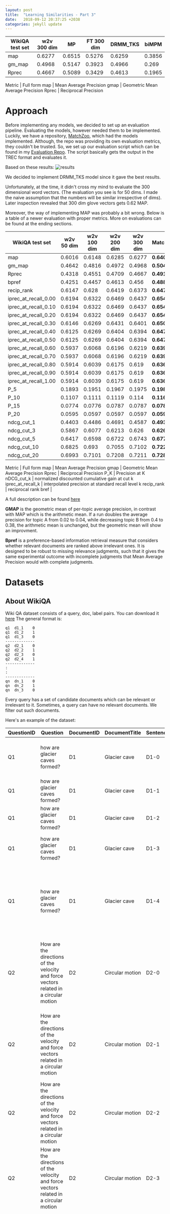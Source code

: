 ```yaml
---
layout: post
title:  "Learning Similarities - Part 3"
date:   2018-09-12 20:37:25 +2038
categories: jekyll update
---
```


WikiQA test set | w2v 300 dim | MP | FT 300 dim | DRMM_TKS | biMPM
-- | -- | -- | -- | -- | --
map | 0.6277 | 0.6515 | 0.5276 | 0.6259 | 0.3856
gm_map | 0.4968 | 0.5147 | 0.3923 | 0.4966 | 0.269
Rprec | 0.4667 | 0.5089 | 0.3429 | 0.4613 | 0.1965

Metric | Full form
map | Mean Average Precision
gmap | Geometric Mean Average Precision
Rprec | Reciprocal Precision

# Approach
Before implementing any models, we decided to set up an evaluation pipeline. Evaluating the models, however needed them to be implemented. Luckily, we have a repository, [MatchZoo](https://github.com/faneshion/MatchZoo), which had the models implemented.
Although, the repo was providing its own evaluation metrics, they couldn't be trusted. So, we set up our evaluation script which can be found in my [Evaluation Repo](https://github.com/aneesh-joshi/Similarity-Learning-Evaluation-Scripts). The script basically gets the output in the TREC format and evaluates it.

Based on these results:
![results](https://raw.githubusercontent.com/aneesh-joshi/aneesh-joshi.github.io/master/_posts/images/ranged%20benchmarks%20mz.PNG)


We decided to implement DRMM_TKS model since it gave the best results.


Unfortunately, at the time, it didn't cross my mind to evaluate the 300 dimensional word vectors. (The evaluation you see is for 50 dims. I made the naive assumption that the numbers will be similar irrespective of dims). Later inspection revealed that 300 dim glove vectors gets 0.62 MAP.

Moreover, the way of implementing MAP was probably a bit wrong. Below is a table of a newer evaluation with proper metrics. More on evaluations can be found at the ending sections.


WikiQA test set | w2v 50 dim | w2v 100 dim | w2v 200 dim | w2v 300 dim | MatchPyramid | FT 300 dim | DRMM_TKS
-- | -- | -- | -- | -- | -- | -- | --
map | 0.6016 | 0.6148 | 0.6285 | 0.6277 | **0.6406** | 0.6199 | 0.6311
gm_map | 0.4642 | 0.4816 | 0.4972 | 0.4968 | **0.5041** | 0.4763 | 0.4928
Rprec | 0.4318 | 0.4551 | 0.4709 | 0.4667 | **0.4918** | 0.4715 | 0.4752
bpref | 0.4251 | 0.4457 | 0.4613 | 0.456 | **0.4886** | 0.4642 | 0.4768
recip_rank | 0.6147 | 0.628 | 0.6419 | 0.6373 | **0.6471** | 0.6336 | 0.6401
iprec_at_recall_0.00 | 0.6194 | 0.6322 | 0.6469 | 0.6437 | **0.6543** | 0.6375 | 0.6447
iprec_at_recall_0.10 | 0.6194 | 0.6322 | 0.6469 | 0.6437 | **0.6543** | 0.6375 | 0.6447
iprec_at_recall_0.20 | 0.6194 | 0.6322 | 0.6469 | 0.6437 | **0.6543** | 0.6375 | 0.6447
iprec_at_recall_0.30 | 0.6146 | 0.6269 | 0.6431 | 0.6401 | **0.6505** | 0.6314 | 0.6447
iprec_at_recall_0.40 | 0.6125 | 0.6269 | 0.6404 | 0.6394 | **0.6474** | 0.6293 | 0.6425
iprec_at_recall_0.50 | 0.6125 | 0.6269 | 0.6404 | 0.6394 | **0.6474** | 0.6293 | 0.6425
iprec_at_recall_0.60 | 0.5937 | 0.6068 | 0.6196 | 0.6219 | **0.6393** | 0.6115 | 0.6255
iprec_at_recall_0.70 | 0.5937 | 0.6068 | 0.6196 | 0.6219 | **0.6393** | 0.6115 | 0.6255
iprec_at_recall_0.80 | 0.5914 | 0.6039 | 0.6175 | 0.619 | **0.6368** | 0.6094 | 0.6216
iprec_at_recall_0.90 | 0.5914 | 0.6039 | 0.6175 | 0.619 | **0.6368** | 0.6094 | 0.6216
iprec_at_recall_1.00 | 0.5914 | 0.6039 | 0.6175 | 0.619 | **0.6368** | 0.6094 | 0.6216
P_5 | 0.1893 | 0.1951 | 0.1967 | 0.1975 | **0.1984** | 0.1926 | 0.1959
P_10 | 0.1107 | 0.1111 | 0.1119 | 0.114 | **0.1165** | 0.1119 | 0.114
P_15 | 0.0774 | 0.0776 | 0.0787 | 0.0787 | **0.0787** | 0.0774 | 0.0785
P_20 | 0.0595 | 0.0597 | 0.0597 | 0.0597 | **0.0599** | 0.0591 | 0.0597
ndcg_cut_1 | 0.4403 | 0.4486 | 0.4691 | 0.4587 | **0.4938** | 0.4774 | 0.4876
ndcg_cut_3 | 0.5867 | 0.6077 | 0.6213 | 0.626 | **0.6261** | 0.6033 | 0.6209
ndcg_cut_5 | 0.6417 | 0.6598 | 0.6722 | 0.6743 | **0.6774** | 0.6593 | 0.6684
ndcg_cut_10 | 0.6825 | 0.693 | 0.7055 | 0.7102 | **0.7228** | 0.6982 | 0.7108
ndcg_cut_20 | 0.6993 | 0.7101 | 0.7208 | 0.7211 | **0.728** | 0.7115 | 0.7223


Metric | Full form
map | Mean Average Precision
gmap | Geometric Mean Average Precision
Rprec | Reciprocal Precision
P_K | Precision at K
nDCG_cut_k | normalized discounted cumulative gain at cut k
iprec_at_recall_k |  interpolated precision at standard recall level k
recip_rank | reciprocal rank
bref | 


A full description can be found [here](https://trec.nist.gov/pubs/trec16/appendices/measures.pdf)


**GMAP** is the geometric mean of per-topic average precision, in contrast with MAP which is the arithmetic mean. If a run doubles the average precision for topic A from 0.02 to 0.04, while decreasing topic B from 0.4 to 0.38, the arithmetic mean is unchanged, but the geometric mean will show an improvment.

**Bpref** is a preference-based information retrieval measure that considers whether relevant documents are ranked above irrelevant ones. It is designed to be robust to missing relevance judgments, such that it gives the same experimental outcome with incomplete judgments that Mean Average Precision would with complete judgments.

# Datasets
## About WikiQA
Wiki QA dataset consists of a query, doc, label pairs. You can download it [here](https://download.microsoft.com/download/E/5/F/E5FCFCEE-7005-4814-853D-DAA7C66507E0/WikiQACorpus.zip)
The general format is:
```
q1	d1_1	0
q1	d1_2	1
q1	d1_3	0
-------------
q2	d2_1	0
q2	d2_2	1
q2	d2_3	0
q2	d2_4	1
-------------
:
:
-------------
qn	dn_1	0
qn	dn_2	1
qn	dn_3	0
```

Every query has a set of candidate documents which can be relevant or irrelevant to it.
Sometimes, a query can have no relevant documents. We filter out such documents.

Here's an example of the dataset:

QuestionID | Question | DocumentID | DocumentTitle | SentenceID | Sentence | Label
-- | -- | -- | -- | -- | -- | --
Q1 | how are glacier caves formed? | D1 | Glacier cave | D1-0 | A partly submerged glacier cave on Perito Moreno Glacier . | 0
Q1 | how are glacier caves formed? | D1 | Glacier cave | D1-1 | The ice facade is approximately 60 m high | 0
Q1 | how are glacier caves formed? | D1 | Glacier cave | D1-2 | Ice formations in the Titlis glacier cave | 0
Q1 | how are glacier caves formed? | D1 | Glacier cave | D1-3 | A glacier cave is a cave formed within the ice of a glacier . | 1
Q1 | how are glacier caves formed? | D1 | Glacier cave | D1-4 | Glacier caves are often called ice caves , but this term is properly used to describe bedrock caves that contain year-round ice. | 0
Q2 | How are the directions of the velocity and force vectors related in a circular motion | D2 | Circular motion | D2-0 | In physics , circular motion is a movement of an object along the circumference of a circle or rotation along a circular path. | 0
Q2 | How are the directions of the velocity and force vectors related in a circular motion | D2 | Circular motion | D2-1 | It can be uniform, with constant angular rate of rotation (and constant speed), or non-uniform with a changing rate of rotation. | 0
Q2 | How are the directions of the velocity and force vectors related in a circular motion | D2 | Circular motion | D2-2 | The rotation around a fixed axis of a three-dimensional body involves circular motion of its parts. | 0
Q2 | How are the directions of the velocity and force vectors related in a circular motion | D2 | Circular motion | D2-3 | The equations of motion describe the movement of the center of mass of a body. | 0
Q2 | How are the directions of the velocity and force vectors related in a circular motion | D2 | Circular motion | D2-4 | Examples of circular motion include: an artificial satellite orbiting the Earth at constant height, a stone which is tied to a rope and is being swung in circles, a car turning through a curve in a race track , an electron moving perpendicular to a uniform magnetic field , and a gear turning inside a mechanism. | 0
Q2 | How are the directions of the velocity and force vectors related in a circular motion | D2 | Circular motion | D2-5 | Since the object's velocity vector is constantly changing direction, the moving object is undergoing acceleration by a centripetal force in the direction of the center of rotation. | 0
Q2 | How are the directions of the velocity and force vectors related in a circular motion | D2 | Circular motion | D2-6 | Without this acceleration, the object would move in a straight line, according to Newton's laws of motion . | 0


## WikiQA Statistics:
Split | Number of items
Total Queries | 1242
Train Queries(80%) | 873
Test Queries(20%) | 263
Dev Queries(10%) | 126

## About other datasets not used
The table below summarizes WikiQA and some other datasets like:

![alt](images/dataset_description)

## Why WikiQA
For the task of similarity learning, we are evaluating on the WikiQA Dataset. The MAP value of the WikiQA dataset shows a correlation across datasets. The idea was, do well on WikiQA and it should do well across different datasets. Also, we have an existing repo which had code and benchmarks written around [WikiQA](https://github.com/faneshion/MatchZoo).

# Establishing a baseline with w2v
First have to had to get a baseline to beat. We use the average of word vectors in a sentence to get the vector for a sentence/document.
```
"Hello World" -> (vec("Hello") + vec("World"))/2
```
When 2 documents are to be compared for similarity/relevance, we take the Cosine Similarity between them as the similarity.
(300 dimensional vectors were seen to perform the best, so we chose them.)

The w2v 300 dim MAP score on the 
full set(100%) of WikiQA is 0.59
train split(80%) of WikiQA is 0.57
test split(20%) of WikiQA is 0.62
dev split(10%) of WikiQA is 0.62

# DRMM TKS
The Deep Relevance Matching Model(Top K Solutions) is a variant of the DRMM model. Although it's not published as a paper, the author of the paper released the code along with the DRMM code (which is a paper)  in the [MatchZoo](https://github.com/faneshion/MatchZoo) repo. Our initial evaluation showed the best result of 0.65 MAP. However, after intensive parameter tuning, this value hasn't been reached on our model. Our model manages to get a MAP score of **0.63** on the test set and **0.66** on the dev set.
[Link to Paper](https://arxiv.org/pdf/1711.08611.pdf)

# MatchPyramid
This model performed second best in our evaluation and thus was implemented.
It currently scores the best MAP of 0.65 on the test set
[Link to Paper](https://arxiv.org/pdf/1602.06359.pdf)

# Initial Conclusion
The initial paper which Introduced [WikiQA](https://www.microsoft.com/en-us/research/publication/wikiqa-a-challenge-dataset-for-open-domain-question-answering/) proposed a model CNN-Cnt which could get a MAP of 0.65 on it. It compared it with several other models and claimed best results. We thought this was the theoretical/SOTA MAP value and the w2v model itself does decently good on it(0.62)

(The test splits are same for our and their evaluation since they have themselves provided the train-dev-test split.)

**Is such a scenario, is it worth gathering supervised data?** This is the main question. Seeing this, we felt like it wasn't really worth it and we should move onto some other work.

We decided to go through a few more datasets to make sure this low performance isn't specific to the WikiQA dataset.
For this, we considered [this gist](https://github.com/sebastianruder/NLP-progress/blob/master/semantic_textual_similarity.md) which shares a lot of papers and datasets in NLP. Going through the papers, my attention was caught by some of the MAP values suggested by the papers.

[Bilateral Multi-Perspective Matching for Natural Language Sentences(BiMPM)](https://arxiv.org/pdf/1702.03814.pdf) paper shows a MAP of **0.71** on WikiQA.
The BiMPM paper cited another paper [SequenceMatchSequence](https://arxiv.org/pdf/1611.01747.pdf) which claimed an even higher MAP of **0.74** on WikiQA.

![alt](https://raw.githubusercontent.com/aneesh-joshi/aneesh-joshi.github.io/master/_posts/images/pic1.png)

![alt](https://raw.githubusercontent.com/aneesh-joshi/aneesh-joshi.github.io/master/_posts/images/pic2.png)

These are almost **1.2** more than our w2v baseline.

Since I found a partially implemented solution of BiMPM in a repository called [MatchZoo](https://github.com/faneshion/MatchZoo), I went about implementing it. It is a very heavy model and needs GPU. Even with GPU, it takes 25 minutes for one epoch of 9000 samples. (I wonder if there would be any practical use of such a slow and heavy model.)

While my BiMPM model trained, I also looked through the SequenceMatchSequence paper and found that the author has provided a [repo](https://github.com/shuohangwang/SeqMatchSeq) with the implementations and a docker image to ensure reproducability. However, it is written in lua and uses torch.

I also found a [repo](https://github.com/pcgreat/SeqMatchSeq) with the same code ported to pytorch. The author of this repo comments : "Author's original repo reaches 0.734 (MAP) in Wikiqa Dev, and this code reaches 0.727 (MAP)"
The author hasn't mentioned which set's score he reports in the paper. I assume, it's the test set.

I tried reproducing the repository on my machine but there are some bugs in it. :(

There was an [issue](https://github.com/pcgreat/SeqMatchSeq/issues/1) about MAP coming to 0.62 instead of 0.72 on dev set. The author commented:

> I am afraid you are right. I used to reach ~72% via the given random seed on an old version of pytorch, but now with the new version of pytorch, I wasn't able to reproduce the result.
My personal opinion is that the model is neither deep or sophisticated, and usually for such kind of model, tuning hyper parameters will change the results a lot (although I don't think it's worthy to invest time tweaking an unstable model structure).
If you want guaranteed decent accuracy on answer selection task, I suggest you take a look at those transfer learning methods from reading comprehension. One of them is here https://github.com/pcgreat/qa-transfer


And thus, my hunt has lead me to the paper : [Question Answering through Transfer Learning from Large Fine-grained Supervision Data](http://aclweb.org/anthology/P17-2081) which makes a crazier claim on MAP : **0.83**

The paper's author provides the implementation [here](https://github.com/shmsw25/qa-transfer) in tensorflow. It might work, but after going through so many repos which claim to work, I am not so sure.

The author makes some notable claims in it's abstract:

>We show that the task of question answering (QA) can significantly benefit from the transfer learning of models trained on a different large, fine-grained QA dataset. We achieve the state of the art in two well-studied QA datasets, WikiQA and SemEval-2016 (Task 3A), through a basic transfer learning technique from SQuAD. 
**For WikiQA, our model outperforms the previous best model by more than 8%.** We demonstrate that finer supervision provides better guidance for learning lexical and syntactic information than coarser supervision, through quantitative results and visual analysis. We also show that a similar transfer learning procedure achieves the state of the art on an entailment task.


So, how this model works is
It takes an existing model for QA called [BiDirectional Attention Flow (BiDAF)](https://theneuralperspective.com/2017/01/08/bidirectional-attention-flow-for-machine-comprehension/), which would take in a query and a context. It would then predict the range/span of words in the context which is relevant to the query. It was adapted to the [SQUAD](TODO) dataset.

Example of SQUAD:

![SQUAD](images/squad)

The QA-Transfer takes the BiDAF net and chops off the last layer to make it more QA like, ie., something more like WikiQA:
```
q1 - d1 - 0
q1 - d2 - 0
q1 - d3 - 1
q1 - d4 - 0
```
They call this modified network BiDAF-T

Then, they take the SQUAD dataset and break the context into sentences and labels each sentence as relevant or irrelevant. This new dataset is called SQUAD-T

The new model, BiDAF-T is then trained on SQUAD-T.
When this model is evaluated on WikiQA, it gets **MAP : 0.75**
They then take the train set of WikiQA and train BiDAF-T further.
That's when in gets **MAP : 0.83**

They call it Transfer Learning.

So, as such, it's not exactly a new model. It's just  an old model(BiDAF), trained on a modified dataset and then used on WikiQA and SentEval. However, the model does suprisingly well on both of them.
The author has provided their own repo.

Since there is a QA Transfer from SQUAD, it might not always work on non english words. In that case, it's better to try an older method like BiMPM or SeqMatchSeq

At this point, I am mostly skeptical. But if it works, **0.62 of word2vec -> 0.83 (almost 0.21)** seems pretty good.

![alt](https://raw.githubusercontent.com/aneesh-joshi/aneesh-joshi.github.io/master/_posts/images/pic3.png)

I can only wonder if tomorrow, I will stumble upon a newer paper with 0.9!


# Non ML related front
My gensim-like API is *almost* ready. It just needs a decently working model!

It has the following features:
- Saving
- Loading
- Online Training (needs a bit more checking)
- Metric Callbacks
- Streaming Support

Here's a sample log of training the BiMPM model

```
2018-07-12 12:13:25,552 : INFO : 'pattern' package not found; tag filters are not available for English
2018-07-12 12:13:25,987 : INFO : loading projection weights from /home/aneeshyjoshi/gensim-data/glove-wiki-gigaword-50/glove-wiki-gigaword-50.gz
2018-07-12 12:13:44,624 : INFO : loaded (400000, 50) matrix from /home/aneeshyjoshi/gensim-data/glove-wiki-gigaword-50/glove-wiki-gigaword-50.gz
2018-07-12 12:13:44,624 : INFO : Starting Vocab Build
2018-07-12 12:13:45,139 : INFO : Vocab Build Complete
2018-07-12 12:13:45,139 : INFO : Vocab Size is 19890
2018-07-12 12:13:45,140 : INFO : Building embedding index using KeyedVector pretrained word embeddings
2018-07-12 12:13:45,140 : INFO : The embeddings_index built from the given file has 400000 words of 50 dimensions
2018-07-12 12:13:45,140 : INFO : Building the Embedding Matrix for the model's Embedding Layer
2018-07-12 12:13:45,220 : INFO : There are 740 words out of 19890 (3.72%) not in the embeddings. Setting them to random
2018-07-12 12:13:45,220 : INFO : Adding additional words from the embedding file to embedding matrix
2018-07-12 12:13:46,366 : INFO : Normalizing the word embeddings
2018-07-12 12:13:46,545 : INFO : Embedding Matrix build complete. It now has shape (400742, 50)
2018-07-12 12:13:46,545 : INFO : Pad word has been set to index 400740
2018-07-12 12:13:46,545 : INFO : Unknown word has been set to index 400741
2018-07-12 12:13:46,545 : INFO : Embedding index build complete
2018-07-12 12:13:46,580 : INFO : Input is an iterable amd will be streamed
__________________________________________________________________________________________________
2018-07-12 12:13:50,335 : INFO : Layer (type)                    Output Shape         Param #     Connected to                     
2018-07-12 12:13:50,335 : INFO : ==================================================================================================
2018-07-12 12:13:50,335 : INFO : doc (InputLayer)                (None, 40)           0                                            
2018-07-12 12:13:50,335 : INFO : __________________________________________________________________________________________________
2018-07-12 12:13:50,336 : INFO : query (InputLayer)              (None, 40)           0                                            
2018-07-12 12:13:50,336 : INFO : __________________________________________________________________________________________________
2018-07-12 12:13:50,336 : INFO : embedding_1 (Embedding)         (None, 40, 50)       20037100    query[0][0]                      
2018-07-12 12:13:50,336 : INFO :                                                                  doc[0][0]                        
2018-07-12 12:13:50,336 : INFO : __________________________________________________________________________________________________
2018-07-12 12:13:50,336 : INFO : doc_len (InputLayer)            (None, 1)            0                                            
2018-07-12 12:13:50,336 : INFO : __________________________________________________________________________________________________
2018-07-12 12:13:50,336 : INFO : query_len (InputLayer)          (None, 1)            0                                            
2018-07-12 12:13:50,336 : INFO : __________________________________________________________________________________________________
2018-07-12 12:13:50,336 : INFO : bi_lstm_1 (BiLSTM)              [(None, 40, 140), (N 0           embedding_1[0][0]                
2018-07-12 12:13:50,336 : INFO :                                                                  embedding_1[1][0]                
2018-07-12 12:13:50,336 : INFO : __________________________________________________________________________________________________
2018-07-12 12:13:50,336 : INFO : sequence_mask_2 (SequenceMask)  (None, 40)           0           doc_len[0][0]                    
2018-07-12 12:13:50,336 : INFO : __________________________________________________________________________________________________
2018-07-12 12:13:50,336 : INFO : sequence_mask_1 (SequenceMask)  (None, 40)           0           query_len[0][0]                  
2018-07-12 12:13:50,336 : INFO : __________________________________________________________________________________________________
2018-07-12 12:13:50,336 : INFO : multi_perspective_match_1 (Mult (None, 40, 250)      28000      bi_lstm_1[1][0]                  
2018-07-12 12:13:50,336 : INFO :                                                                  bi_lstm_1[1][1]                  
2018-07-12 12:13:50,336 : INFO :                                                                  sequence_mask_2[0][0]            
2018-07-12 12:13:50,336 : INFO :                                                                  bi_lstm_1[0][0]                  
2018-07-12 12:13:50,337 : INFO :                                                                  bi_lstm_1[0][1]                  
2018-07-12 12:13:50,337 : INFO :                                                                  sequence_mask_1[0][0]            
2018-07-12 12:13:50,337 : INFO :                                                                  bi_lstm_1[0][0]                  
2018-07-12 12:13:50,337 : INFO :                                                                  bi_lstm_1[0][1]                  
2018-07-12 12:13:50,337 : INFO :                                                                  sequence_mask_1[0][0]            
2018-07-12 12:13:50,337 : INFO :                                                                  bi_lstm_1[1][0]                  
2018-07-12 12:13:50,337 : INFO :                                                                  bi_lstm_1[1][1]                  
2018-07-12 12:13:50,337 : INFO :                                                                  sequence_mask_2[0][0]            
2018-07-12 12:13:50,337 : INFO : __________________________________________________________________________________________________
2018-07-12 12:13:50,337 : INFO : bi_lstm_2 (BiLSTM)              [(None, 40, 100), (N 0           multi_perspective_match_1[0][0]  
2018-07-12 12:13:50,337 : INFO :                                                                  multi_perspective_match_1[1][0]  
2018-07-12 12:13:50,337 : INFO : __________________________________________________________________________________________________
2018-07-12 12:13:50,337 : INFO : concatenate_1 (Concatenate)     (None, 200)          0           bi_lstm_2[0][1]                  
2018-07-12 12:13:50,337 : INFO :                                                                  bi_lstm_2[1][1]                  
2018-07-12 12:13:50,337 : INFO : __________________________________________________________________________________________________
2018-07-12 12:13:50,337 : INFO : highway_1 (Highway)             (None, 200)          80400       concatenate_1[0][0]              
2018-07-12 12:13:50,337 : INFO : __________________________________________________________________________________________________
2018-07-12 12:13:50,337 : INFO : dropout_1 (Dropout)             (None, 200)          0           highway_1[0][0]                  
2018-07-12 12:13:50,337 : INFO : __________________________________________________________________________________________________
2018-07-12 12:13:50,337 : INFO : dense_1 (Dense)                 (None, 1)            201         dropout_1[0][0]                  
2018-07-12 12:13:50,337 : INFO : ==================================================================================================
2018-07-12 12:13:50,338 : INFO : Total params: 20,145,701
2018-07-12 12:13:50,338 : INFO : Trainable params: 108,601
2018-07-12 12:13:50,338 : INFO : Non-trainable params: 20,037,100
2018-07-12 12:13:50,338 : INFO : __________________________________________________________________________________________________
2018-07-12 12:13:50,434 : INFO : Found 26 unknown words. Set them to unknown word index : 400741
2018-07-12 12:13:50,448 : INFO : Found 101 unknown words. Set them to unknown word index : 400741
Epoch 1/12
200/200 [==============================] - 331s 2s/step - loss: 0.8388 - acc: 0.3481
2018-07-12 12:19:33,859 : INFO : MAP: 0.58
2018-07-12 12:19:33,863 : INFO : nDCG@1 : 0.40
2018-07-12 12:19:33,868 : INFO : nDCG@3 : 0.59
2018-07-12 12:19:33,872 : INFO : nDCG@5 : 0.64
2018-07-12 12:19:33,877 : INFO : nDCG@10 : 0.69
2018-07-12 12:19:33,881 : INFO : nDCG@20 : 0.69
Epoch 2/12
200/200 [==============================] - 326s 2s/step - loss: 0.7811 - acc: 0.37841;3D
2018-07-12 12:25:06,113 : INFO : MAP: 0.58
2018-07-12 12:25:06,118 : INFO : nDCG@1 : 0.40
2018-07-12 12:25:06,122 : INFO : nDCG@3 : 0.58
2018-07-12 12:25:06,127 : INFO : nDCG@5 : 0.63
2018-07-12 12:25:06,131 : INFO : nDCG@10 : 0.69
2018-07-12 12:25:06,136 : INFO : nDCG@20 : 0.69
Epoch 3/12
200/200 [==============================] - 327s 2s/step - loss: 0.7491 - acc: 0.3710
2018-07-12 12:30:38,413 : INFO : MAP: 0.61
2018-07-12 12:30:38,417 : INFO : nDCG@1 : 0.46
2018-07-12 12:30:38,422 : INFO : nDCG@3 : 0.61
2018-07-12 12:30:38,426 : INFO : nDCG@5 : 0.66
2018-07-12 12:30:38,431 : INFO : nDCG@10 : 0.71
2018-07-12 12:30:38,435 : INFO : nDCG@20 : 0.72
Epoch 4/12
200/200 [==============================] - 326s 2s/step - loss: 0.7460 - acc: 0.3932
2018-07-12 12:36:10,651 : INFO : MAP: 0.62
2018-07-12 12:36:10,655 : INFO : nDCG@1 : 0.46
2018-07-12 12:36:10,660 : INFO : nDCG@3 : 0.62
2018-07-12 12:36:10,664 : INFO : nDCG@5 : 0.67
2018-07-12 12:36:10,669 : INFO : nDCG@10 : 0.72
2018-07-12 12:36:10,673 : INFO : nDCG@20 : 0.72
Epoch 5/12
200/200 [==============================] - 326s 2s/step - loss: 0.7355 - acc: 0.3640
2018-07-12 12:41:42,642 : INFO : MAP: 0.62
2018-07-12 12:41:42,646 : INFO : nDCG@1 : 0.48
2018-07-12 12:41:42,650 : INFO : nDCG@3 : 0.62
2018-07-12 12:41:42,655 : INFO : nDCG@5 : 0.67
2018-07-12 12:41:42,659 : INFO : nDCG@10 : 0.72
2018-07-12 12:41:42,664 : INFO : nDCG@20 : 0.72
Epoch 6/12
200/200 [==============================] - 326s 2s/step - loss: 0.7409 - acc: 0.3601
2018-07-12 12:47:14,979 : INFO : MAP: 0.61
2018-07-12 12:47:14,983 : INFO : nDCG@1 : 0.44
2018-07-12 12:47:14,988 : INFO : nDCG@3 : 0.62
2018-07-12 12:47:14,992 : INFO : nDCG@5 : 0.67
2018-07-12 12:47:14,997 : INFO : nDCG@10 : 0.71
2018-07-12 12:47:15,001 : INFO : nDCG@20 : 0.72
Epoch 7/12
200/200 [==============================] - 326s 2s/step - loss: 0.7284 - acc: 0.3744
2018-07-12 12:52:47,034 : INFO : MAP: 0.62
2018-07-12 12:52:47,039 : INFO : nDCG@1 : 0.47
2018-07-12 12:52:47,043 : INFO : nDCG@3 : 0.62
2018-07-12 12:52:47,047 : INFO : nDCG@5 : 0.66
2018-07-12 12:52:47,052 : INFO : nDCG@10 : 0.72
2018-07-12 12:52:47,057 : INFO : nDCG@20 : 0.72
Epoch 8/12
200/200 [==============================] - 327s 2s/step - loss: 0.7218 - acc: 0.3861
2018-07-12 12:58:19,376 : INFO : MAP: 0.63
2018-07-12 12:58:19,380 : INFO : nDCG@1 : 0.48
2018-07-12 12:58:19,385 : INFO : nDCG@3 : 0.63
2018-07-12 12:58:19,389 : INFO : nDCG@5 : 0.69
2018-07-12 12:58:19,394 : INFO : nDCG@10 : 0.73
2018-07-12 12:58:19,398 : INFO : nDCG@20 : 0.73
Epoch 9/12
200/200 [==============================] - 326s 2s/step - loss: 0.7167 - acc: 0.3806
2018-07-12 13:03:51,447 : INFO : MAP: 0.63
2018-07-12 13:03:51,452 : INFO : nDCG@1 : 0.48
2018-07-12 13:03:51,456 : INFO : nDCG@3 : 0.63
2018-07-12 13:03:51,460 : INFO : nDCG@5 : 0.68
2018-07-12 13:03:51,465 : INFO : nDCG@10 : 0.72
2018-07-12 13:03:51,469 : INFO : nDCG@20 : 0.73
Epoch 10/12
200/200 [==============================] - 326s 2s/step - loss: 0.7256 - acc: 0.3883
2018-07-12 13:09:23,654 : INFO : MAP: 0.63
2018-07-12 13:09:23,659 : INFO : nDCG@1 : 0.48
2018-07-12 13:09:23,663 : INFO : nDCG@3 : 0.63
2018-07-12 13:09:23,668 : INFO : nDCG@5 : 0.68
2018-07-12 13:09:23,672 : INFO : nDCG@10 : 0.72
2018-07-12 13:09:23,677 : INFO : nDCG@20 : 0.73
Epoch 11/12
200/200 [==============================] - 326s 2s/step - loss: 0.7202 - acc: 0.3880
2018-07-12 13:14:55,811 : INFO : MAP: 0.62
2018-07-12 13:14:55,815 : INFO : nDCG@1 : 0.48
2018-07-12 13:14:55,820 : INFO : nDCG@3 : 0.62
2018-07-12 13:14:55,824 : INFO : nDCG@5 : 0.67
2018-07-12 13:14:55,829 : INFO : nDCG@10 : 0.72
2018-07-12 13:14:55,833 : INFO : nDCG@20 : 0.72
Epoch 12/12
200/200 [==============================] - 326s 2s/step - loss: 0.7186 - acc: 0.3909
2018-07-12 13:20:27,924 : INFO : MAP: 0.62
2018-07-12 13:20:27,929 : INFO : nDCG@1 : 0.47
2018-07-12 13:20:27,933 : INFO : nDCG@3 : 0.63
2018-07-12 13:20:27,938 : INFO : nDCG@5 : 0.68
2018-07-12 13:20:27,942 : INFO : nDCG@10 : 0.72
2018-07-12 13:20:27,947 : INFO : nDCG@20 : 0.73
Test set results
2018-07-12 13:20:28,170 : INFO : Found 21 unknown words. Set them to unknown word index : 400741
2018-07-12 13:20:28,200 : INFO : Found 264 unknown words. Set them to unknown word index : 400741
2018-07-12 13:20:40,185 : INFO : MAP: 0.57
2018-07-12 13:20:40,193 : INFO : nDCG@1 : 0.44
2018-07-12 13:20:40,202 : INFO : nDCG@3 : 0.57
2018-07-12 13:20:40,211 : INFO : nDCG@5 : 0.64
2018-07-12 13:20:40,221 : INFO : nDCG@10 : 0.68
2018-07-12 13:20:40,230 : INFO : nDCG@20 : 0.69
2018-07-12 13:20:40,232 : INFO : saving BiMPM object under test_bimpm, separately None
2018-07-12 13:20:40,232 : INFO : storing np array 'vectors' to test_bimpm.word_embedding.vectors.npy
2018-07-12 13:20:40,593 : INFO : storing np array 'embedding_matrix' to test_bimpm.embedding_matrix.npy
2018-07-12 13:20:41,235 : INFO : not storing attribute model
2018-07-12 13:20:41,235 : INFO : not storing attribute _get_pair_list
2018-07-12 13:20:41,235 : INFO : not storing attribute _get_full_batch_iter
2018-07-12 13:20:41,235 : INFO : not storing attribute queries
2018-07-12 13:20:41,235 : INFO : not storing attribute docs
2018-07-12 13:20:41,235 : INFO : not storing attribute labels
2018-07-12 13:20:41,235 : INFO : not storing attribute pair_list
2018-07-12 13:20:42,237 : INFO : saved test_bimpm
```

As can be seen, model seems to be doing a lot worse than the claimed **0.71** But at this point, I can't tell if I that's the model's fault or a fault in my implementation. With 20 minutes per epoch, it's a bit tough to tune.

This brings me to my next topic:

# Evaluation Metrics
The chief metrics chosen here is Mean Average Precision(MAP).
There seem to be varying implementations of it. Above, you can see the results of my implementation which can be found [here](https://github.com/aneesh-joshi/gensim/blob/similarity_learning_develop/gensim/models/experimental/evaluation_metrics.py)

There is a competing implementation by [TREC](https://trec.nist.gov/trec_eval/) which is a standard for IR system evaluations. TREC provided a binary to evaluate your results as long as you put them in a cerain format. All reported Metrics are from TREC. Usually, my metrics and TREC have results which are about 0.03 apart but not always. For example, in the above example, my metrics say 0.57 MAP but TREC says 0.4 MAP.

# Evaluation Method
All my evaluations are done by [one script](https://github.com/aneesh-joshi/gensim/blob/my_full_tune_branch/gensim/models/experimental/save_eval_TREC_format.py)

It simply loads the model and makes it predict a similarity between 2 sentences/documents. The similarity is stored in the TREC format. It is well documented and it should be easy to understand on a first glance.


# Final Conclusion
The final questions which needs answering is:
How much increase in MAP is enough to justify a new model?

Potentially, 0.2 seems like a good estimate in which case, it [QA-Transfer](https://github.com/pcgreat/qa-transfer) seems like a good bet. I am still skeptical if it will work
If 0.1 we can try BiMPM or SeqMatchSeq.

# My Personal Thoughts
Training and Tuning these models has been pretty cumbersome. There is a huge train time and often negligible changes. Many of the models don't do as well and it's pretty hard to point out the exact problem.
I am putting in all my time and yet there is no significant progress in the last few days. I call this phase Parameter Tuning Hell. It's hard to explain to others what work you have done because there is no "progress". But progress in this tuning isn't a function of time and effort or is it? In a Software Dev task, it would be easier to measure progress as "this module is done" and problems can be pin pointed and solutions mostly found on Stack Overflow. While building models, I make the model but it doesn't work. I try changing this and that, but I if the model doesn't do better, what can I do?

# What I think we should do
QA-Transfer seems to be pretty recent and might be a good way to go ahead.


